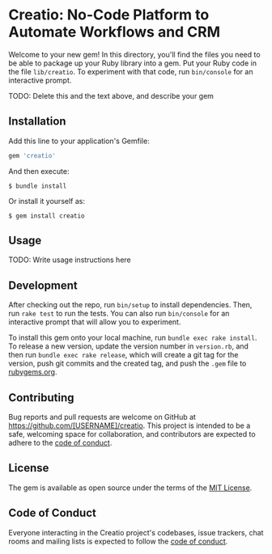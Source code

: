 # Creatio: No-Code Platform to Automate Workflows and CRM

Welcome to your new gem! In this directory, you'll find the files you need to be able to package up your Ruby library into a gem. Put your Ruby code in the file `lib/creatio`. To experiment with that code, run `bin/console` for an interactive prompt.

TODO: Delete this and the text above, and describe your gem

## Installation

Add this line to your application's Gemfile:

```ruby
gem 'creatio'
```

And then execute:

    $ bundle install

Or install it yourself as:

    $ gem install creatio

## Usage

TODO: Write usage instructions here

## Development

After checking out the repo, run `bin/setup` to install dependencies. Then, run `rake test` to run the tests. You can also run `bin/console` for an interactive prompt that will allow you to experiment.

To install this gem onto your local machine, run `bundle exec rake install`. To release a new version, update the version number in `version.rb`, and then run `bundle exec rake release`, which will create a git tag for the version, push git commits and the created tag, and push the `.gem` file to [rubygems.org](https://rubygems.org).

## Contributing

Bug reports and pull requests are welcome on GitHub at https://github.com/[USERNAME]/creatio. This project is intended to be a safe, welcoming space for collaboration, and contributors are expected to adhere to the [code of conduct](https://github.com/[USERNAME]/creatio/blob/main/CODE_OF_CONDUCT.md).

## License

The gem is available as open source under the terms of the [MIT License](https://opensource.org/licenses/MIT).

## Code of Conduct

Everyone interacting in the Creatio project's codebases, issue trackers, chat rooms and mailing lists is expected to follow the [code of conduct](https://github.com/[USERNAME]/creatio/blob/main/CODE_OF_CONDUCT.md).
